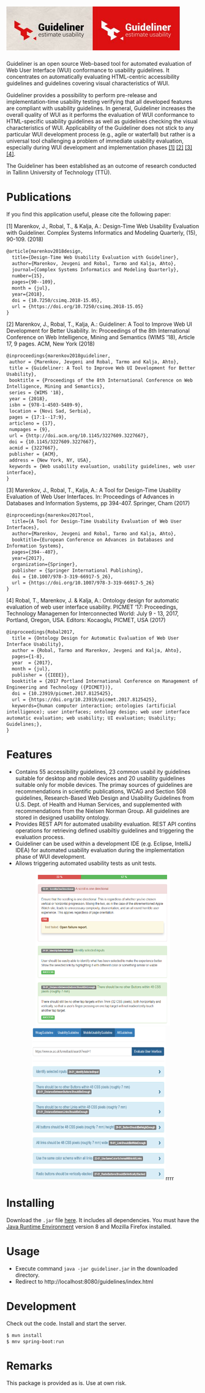 # ![Optional Text](/src/main/resources/assets/guideliner.JPG)
Guideliner is an open source Web-based tool for automated evaluation of Web User Interface (WUI) conformance to usability guidelines. It concentrates on automatically evaluating HTML-centric accessibility guidelines and guidelines covering visual characteristics of WUI. 

Guideliner provides a possibility to perform pre-release and implementation-time usability testing verifying that all developed features are compliant with usability guidelines. In general, Guideliner increases the overall quality of WUI as it performs the evaluation of WUI conformance to HTML-specific usability guidelines as well as guidelines checking the visual characteristics of WUI. Applicability of the Guideliner does not stick to any particular WUI development process (e.g., agile or waterfall) but rather is a universal tool challenging a problem of immediate usability evaluation, especially during WUI development and implementation phases <a href="#ref-1">[1]</a> <a href="#ref-2">[2]</a> <a href="#ref-3">[3]</a> <a href="#ref-4">[4]</a>.

The Guideliner has been established as an outcome of research conducted in Tallinn University of Technology (TTÜ).

# Publications
If you find this application useful, please cite the following paper:

<a name="ref-1">[1] Marenkov, J., Robal, T., & Kalja, A.: Design-Time Web Usability Evaluation with Guideliner. Complex Systems Informatics and Modeling Quarterly, (15), 90-109. (2018)
```
@article{marenkov2018design,
  title={Design-Time Web Usability Evaluation with Guideliner},
  author={Marenkov, Jevgeni and Robal, Tarmo and Kalja, Ahto},
  journal={Complex Systems Informatics and Modeling Quarterly},
  number={15},
  pages={90--109},
  month = {jul},
  year={2018},
  doi = {10.7250/csimq.2018-15.05},
  url = {https://doi.org/10.7250/csimq.2018-15.05}
}
```
<a name="ref-2">[2] Marenkov, J., Robal, T., Kalja, A.: Guideliner: A Tool to Improve Web UI Development for Better Usability. In: Proceedings of the 8th International Conference on Web Intelligence, Mining and Semantics (WIMS '18), Article 17, 9 pages. ACM, New York (2018) 
```
@inproceedings{marenkov2018guideliner,
 author = {Marenkov, Jevgeni and Robal, Tarmo and Kalja, Ahto},
 title = {Guideliner: A Tool to Improve Web UI Development for Better Usability},
 booktitle = {Proceedings of the 8th International Conference on Web Intelligence, Mining and Semantics},
 series = {WIMS '18},
 year = {2018},
 isbn = {978-1-4503-5489-9},
 location = {Novi Sad, Serbia},
 pages = {17:1--17:9},
 articleno = {17},
 numpages = {9},
 url = {http://doi.acm.org/10.1145/3227609.3227667},
 doi = {10.1145/3227609.3227667},
 acmid = {3227667},
 publisher = {ACM},
 address = {New York, NY, USA},
 keywords = {Web usability evaluation, usability guidelines, web user interface},
} 
```
<a name="ref-3">[3] Marenkov, J., Robal, T., Kalja, A.: A Tool for Design-Time Usability Evaluation of Web User Interfaces. In: Proceedings of Advances in Databases and Information Systems, pp 394-407. Springer, Cham (2017)
```
@inproceedings{marenkov2017tool,
  title={A Tool for Design-Time Usability Evaluation of Web User Interfaces},
  author={Marenkov, Jevgeni and Robal, Tarmo and Kalja, Ahto},
  booktitle={European Conference on Advances in Databases and Information Systems},
  pages={394--407},
  year={2017},
  organization={Springer},
  publisher = {Springer International Publishing},
  doi = {10.1007/978-3-319-66917-5_26},
  url = {https://doi.org/10.1007/978-3-319-66917-5_26}
}
```
<a name="ref-4">[4] Robal, T., Marenkov, J. & Kalja, A.: Ontology design for automatic evaluation of web user interface usability. PICMET ‘17: Proceedings, Technology Managemen for Interconnected World: July 9 - 13, 2017, Portland, Oregon, USA. Editors: Kocaoglu, PICMET, USA (2017)
```
@inproceedings{Robal2017,
  title = {Ontology Design for Automatic Evaluation of Web User Interface Usability},
  author = {Robal, Tarmo and Marenkov, Jevgeni and Kalja, Ahto},
  pages={1-8}, 
  year  = {2017},
  month = {jul},
  publisher = {{IEEE}},
  booktitle = {2017 Portland International Conference on Management of Engineering and Technology ({PICMET})},
  doi = {10.23919/picmet.2017.8125425},
  url = {https://doi.org/10.23919/picmet.2017.8125425},
  keywords={human computer interaction; ontologies (artificial intelligence); user interfaces; ontology design; web user interface automatic evaluation; web usability; UI evaluation; Usability; Guidelines;}, 
}
```
# Features
  - Contains 55 accessibility guidelines, 23 common usabil  ity guidelines suitable for desktop and mobile devices and 20 usability guidelines suitable only for mobile devices.  The primay sources of guidelines are recommendations in scientific publications, WCAG and Section 508 guidelines, Research-Based Web Design and Usability Guidelines from U.S. Dept. of Health and Human Services, and supplemented with recommendations from the Nielsen Norman Group. All guidelines are stored in designed usability ontology.
  - Provides REST API for automated usability evaluation. REST API contins operations for retrieving defined usabiltiy guidelines and triggering the evaluation process.
  - Guideliner can be used within a development IDE (e.g. Eclipse, IntelliJ IDEA) for automated usability evaluation during the implementation phase of WUI development.
  - Allows triggering automated usability tests as unit tests.
  <p align="center">
    <a href="/src/main/resources/assets/usability_results.PNG"><img src="/src/main/resources/assets/usability_results.PNG" alt="IntelliEye Benchmark Tool in action" width="350" height="400" title="Optional title" ></a>
    <a href="/src/main/resources/assets/usability_guidelines.PNG"><img src="/src/main/resources/assets/usability_guidelines.PNG" alt="IntelliEye Benchmark Tool in action" width="350" height="400"></a>rrrr
 </p>
 
# Installing
Download the `.jar` file [here](/artifact/guideliner.jar). It includes all dependencies. You must have the [Java Runtime Environment](http://java.com/en/download/manual.jsp) version 8 and Mozilla Firefox installed.

# Usage
 - Execute command `java -jar guideliner.jar` in the downloaded directory. 
 - Redirect to http://localhost:8080/guidelines/index.html
  
# Development

Check out the code. Install and start the server.
```
$ mvn install
$ mnv spring-boot:run
```
# Remarks

This package is provided as is. Use at own risk.
